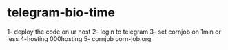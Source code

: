 # telegram-bio-time
1- deploy the code on ur host
2- login to telegram
3- set cornjob on 1min or less
4-hosting 000hosting 
5- cornjob corn-job.org
